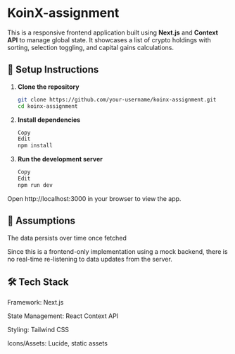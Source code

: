 # KoinX-assignment

This is a responsive frontend application built using **Next.js** and **Context API** to manage global state. It showcases a list of crypto holdings with sorting, selection toggling, and capital gains calculations.


## 🔧 Setup Instructions

1. **Clone the repository**
   ```bash
   git clone https://github.com/your-username/koinx-assignment.git
   cd koinx-assignment
2. **Install dependencies**

    ```bash
    Copy
    Edit
    npm install
3. **Run the development server**

    ```bash
    Copy
    Edit
    npm run dev
Open http://localhost:3000 in your browser to view the app.

## 📌 Assumptions
The data persists over time once fetched

Since this is a frontend-only implementation using a mock backend, there is no real-time re-listening to data updates from the server.

## 🛠️ Tech Stack
Framework: Next.js

State Management: React Context API

Styling: Tailwind CSS

Icons/Assets: Lucide, static assets
